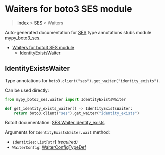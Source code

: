 # Waiters for boto3 SES module

> [Index](..) > [SES](.) > Waiters

Auto-generated documentation for
[SES](https://boto3.amazonaws.com/v1/documentation/api/1.17.75/reference/services/ses.html#SES)
type annotations stubs module
[mypy_boto3_ses](https://pypi.org/project/mypy-boto3-ses/).

- [Waiters for boto3 SES module](#waiters-for-boto3-ses-module)
  - [IdentityExistsWaiter](#identityexistswaiter)

## IdentityExistsWaiter

Type annotations for `boto3.client("ses").get_waiter("identity_exists")`.

Can be used directly:

```python
from mypy_boto3_ses.waiter import IdentityExistsWaiter

def get_identity_exists_waiter() -> IdentityExistsWaiter:
    return boto3.client("ses").get_waiter("identity_exists")
```

Boto3 documentation:
[SES.Waiter.identity_exists](https://boto3.amazonaws.com/v1/documentation/api/1.17.75/reference/services/ses.html#SES.Waiter.identity_exists)

Arguments for `IdentityExistsWaiter.wait` method:

- `Identities`: `List`\[`str`\] *(required)*
- `WaiterConfig`: [WaiterConfigTypeDef](./type_defs.md#waiterconfigtypedef)
